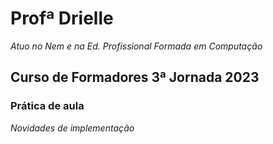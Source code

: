 # Profª Drielle
*Atuo no Nem e na Ed. Profissional*
*Formada em Computação*
## Curso de Formadores 3ª Jornada 2023
### Prática de aula
_Novidades de implementação_
